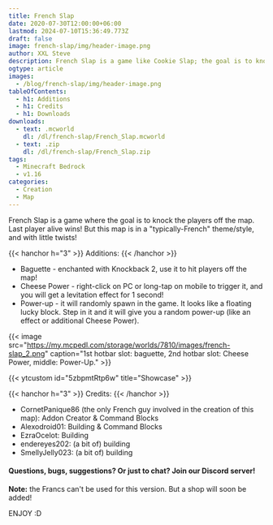 ```yaml
---
title: French Slap
date: 2020-07-30T12:00:00+06:00
lastmod: 2024-07-10T15:36:49.773Z
draft: false
image: french-slap/img/header-image.png
author: XXL Steve
description: French Slap is a game like Cookie Slap; the goal is to knock all the players off the arena, last player alive wins, but this map is in a typically-French theme!
ogtype: article
images:
  - /blog/french-slap/img/header-image.png
tableOfContents:
  - h1: Additions
  - h1: Credits
  - h1: Downloads
downloads:
  - text: .mcworld
    dl: /dl/french-slap/French_Slap.mcworld
  - text: .zip
    dl: /dl/french-slap/French_Slap.zip
tags:
  - Minecraft Bedrock
  - v1.16
categories:
  - Creation
  - Map
---
```


French Slap is a game where the goal is to knock the players off the map. Last player alive wins! But this map is in a "typically-French" theme/style, and with little twists!

{{< hanchor h="3" >}}
Additions:
{{< /hanchor >}}

- Baguette - enchanted with Knockback 2, use it to hit players off the map!
- Cheese Power - right-click on PC or long-tap on mobile to trigger it, and you will get a levitation effect for 1 second! 
- Power-up - it will randomly spawn in the game. It looks like a floating lucky block. Step in it and it will give you a random power-up (like an effect or additional Cheese Power).

{{< image src="https://my.mcpedl.com/storage/worlds/7810/images/french-slap_2.png" caption="1st hotbar slot: baguette, 2nd hotbar slot: Cheese Power, middle: Power-Up."  >}}

{{< ytcustom id="5zbpmtRtp6w" title="Showcase" >}}

{{< hanchor h="3" >}}
Credits:
{{< /hanchor >}}

- CornetPanique86 (the only French guy involved in the creation of this map): Addon Creator & Command Blocks
- Alexodroid01: Building & Command Blocks
- EzraOcelot: Building
- endereyes202: (a bit of) building
- SmellyJelly023: (a bit of) building

#### **Questions, bugs, suggestions? Or just to chat? Join our Discord server!**

**Note:** the Francs can't be used for this version. But a shop will soon be added!

ENJOY :D